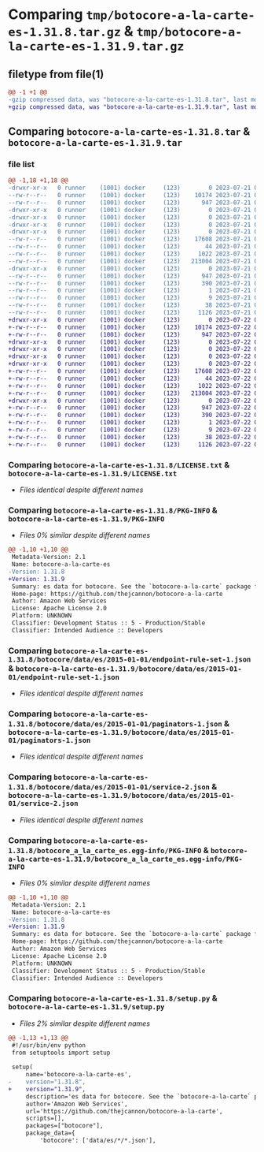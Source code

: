 # Comparing `tmp/botocore-a-la-carte-es-1.31.8.tar.gz` & `tmp/botocore-a-la-carte-es-1.31.9.tar.gz`

## filetype from file(1)

```diff
@@ -1 +1 @@
-gzip compressed data, was "botocore-a-la-carte-es-1.31.8.tar", last modified: Fri Jul 21 01:21:31 2023, max compression
+gzip compressed data, was "botocore-a-la-carte-es-1.31.9.tar", last modified: Sat Jul 22 01:20:34 2023, max compression
```

## Comparing `botocore-a-la-carte-es-1.31.8.tar` & `botocore-a-la-carte-es-1.31.9.tar`

### file list

```diff
@@ -1,18 +1,18 @@
-drwxr-xr-x   0 runner    (1001) docker     (123)        0 2023-07-21 01:21:31.879115 botocore-a-la-carte-es-1.31.8/
--rw-r--r--   0 runner    (1001) docker     (123)    10174 2023-07-21 01:21:31.000000 botocore-a-la-carte-es-1.31.8/LICENSE.txt
--rw-r--r--   0 runner    (1001) docker     (123)      947 2023-07-21 01:21:31.879115 botocore-a-la-carte-es-1.31.8/PKG-INFO
-drwxr-xr-x   0 runner    (1001) docker     (123)        0 2023-07-21 01:21:31.879115 botocore-a-la-carte-es-1.31.8/botocore/
-drwxr-xr-x   0 runner    (1001) docker     (123)        0 2023-07-21 01:21:31.879115 botocore-a-la-carte-es-1.31.8/botocore/data/
-drwxr-xr-x   0 runner    (1001) docker     (123)        0 2023-07-21 01:21:31.879115 botocore-a-la-carte-es-1.31.8/botocore/data/es/
-drwxr-xr-x   0 runner    (1001) docker     (123)        0 2023-07-21 01:21:31.879115 botocore-a-la-carte-es-1.31.8/botocore/data/es/2015-01-01/
--rw-r--r--   0 runner    (1001) docker     (123)    17608 2023-07-21 01:21:06.000000 botocore-a-la-carte-es-1.31.8/botocore/data/es/2015-01-01/endpoint-rule-set-1.json
--rw-r--r--   0 runner    (1001) docker     (123)       44 2023-07-21 01:21:06.000000 botocore-a-la-carte-es-1.31.8/botocore/data/es/2015-01-01/examples-1.json
--rw-r--r--   0 runner    (1001) docker     (123)     1022 2023-07-21 01:21:06.000000 botocore-a-la-carte-es-1.31.8/botocore/data/es/2015-01-01/paginators-1.json
--rw-r--r--   0 runner    (1001) docker     (123)   213004 2023-07-21 01:21:06.000000 botocore-a-la-carte-es-1.31.8/botocore/data/es/2015-01-01/service-2.json
-drwxr-xr-x   0 runner    (1001) docker     (123)        0 2023-07-21 01:21:31.879115 botocore-a-la-carte-es-1.31.8/botocore_a_la_carte_es.egg-info/
--rw-r--r--   0 runner    (1001) docker     (123)      947 2023-07-21 01:21:31.000000 botocore-a-la-carte-es-1.31.8/botocore_a_la_carte_es.egg-info/PKG-INFO
--rw-r--r--   0 runner    (1001) docker     (123)      390 2023-07-21 01:21:31.000000 botocore-a-la-carte-es-1.31.8/botocore_a_la_carte_es.egg-info/SOURCES.txt
--rw-r--r--   0 runner    (1001) docker     (123)        1 2023-07-21 01:21:31.000000 botocore-a-la-carte-es-1.31.8/botocore_a_la_carte_es.egg-info/dependency_links.txt
--rw-r--r--   0 runner    (1001) docker     (123)        9 2023-07-21 01:21:31.000000 botocore-a-la-carte-es-1.31.8/botocore_a_la_carte_es.egg-info/top_level.txt
--rw-r--r--   0 runner    (1001) docker     (123)       38 2023-07-21 01:21:31.879115 botocore-a-la-carte-es-1.31.8/setup.cfg
--rw-r--r--   0 runner    (1001) docker     (123)     1126 2023-07-21 01:21:31.000000 botocore-a-la-carte-es-1.31.8/setup.py
+drwxr-xr-x   0 runner    (1001) docker     (123)        0 2023-07-22 01:20:34.173061 botocore-a-la-carte-es-1.31.9/
+-rw-r--r--   0 runner    (1001) docker     (123)    10174 2023-07-22 01:20:33.000000 botocore-a-la-carte-es-1.31.9/LICENSE.txt
+-rw-r--r--   0 runner    (1001) docker     (123)      947 2023-07-22 01:20:34.173061 botocore-a-la-carte-es-1.31.9/PKG-INFO
+drwxr-xr-x   0 runner    (1001) docker     (123)        0 2023-07-22 01:20:34.173061 botocore-a-la-carte-es-1.31.9/botocore/
+drwxr-xr-x   0 runner    (1001) docker     (123)        0 2023-07-22 01:20:34.173061 botocore-a-la-carte-es-1.31.9/botocore/data/
+drwxr-xr-x   0 runner    (1001) docker     (123)        0 2023-07-22 01:20:34.173061 botocore-a-la-carte-es-1.31.9/botocore/data/es/
+drwxr-xr-x   0 runner    (1001) docker     (123)        0 2023-07-22 01:20:34.173061 botocore-a-la-carte-es-1.31.9/botocore/data/es/2015-01-01/
+-rw-r--r--   0 runner    (1001) docker     (123)    17608 2023-07-22 01:20:09.000000 botocore-a-la-carte-es-1.31.9/botocore/data/es/2015-01-01/endpoint-rule-set-1.json
+-rw-r--r--   0 runner    (1001) docker     (123)       44 2023-07-22 01:20:09.000000 botocore-a-la-carte-es-1.31.9/botocore/data/es/2015-01-01/examples-1.json
+-rw-r--r--   0 runner    (1001) docker     (123)     1022 2023-07-22 01:20:09.000000 botocore-a-la-carte-es-1.31.9/botocore/data/es/2015-01-01/paginators-1.json
+-rw-r--r--   0 runner    (1001) docker     (123)   213004 2023-07-22 01:20:09.000000 botocore-a-la-carte-es-1.31.9/botocore/data/es/2015-01-01/service-2.json
+drwxr-xr-x   0 runner    (1001) docker     (123)        0 2023-07-22 01:20:34.173061 botocore-a-la-carte-es-1.31.9/botocore_a_la_carte_es.egg-info/
+-rw-r--r--   0 runner    (1001) docker     (123)      947 2023-07-22 01:20:34.000000 botocore-a-la-carte-es-1.31.9/botocore_a_la_carte_es.egg-info/PKG-INFO
+-rw-r--r--   0 runner    (1001) docker     (123)      390 2023-07-22 01:20:34.000000 botocore-a-la-carte-es-1.31.9/botocore_a_la_carte_es.egg-info/SOURCES.txt
+-rw-r--r--   0 runner    (1001) docker     (123)        1 2023-07-22 01:20:34.000000 botocore-a-la-carte-es-1.31.9/botocore_a_la_carte_es.egg-info/dependency_links.txt
+-rw-r--r--   0 runner    (1001) docker     (123)        9 2023-07-22 01:20:34.000000 botocore-a-la-carte-es-1.31.9/botocore_a_la_carte_es.egg-info/top_level.txt
+-rw-r--r--   0 runner    (1001) docker     (123)       38 2023-07-22 01:20:34.173061 botocore-a-la-carte-es-1.31.9/setup.cfg
+-rw-r--r--   0 runner    (1001) docker     (123)     1126 2023-07-22 01:20:33.000000 botocore-a-la-carte-es-1.31.9/setup.py
```

### Comparing `botocore-a-la-carte-es-1.31.8/LICENSE.txt` & `botocore-a-la-carte-es-1.31.9/LICENSE.txt`

 * *Files identical despite different names*

### Comparing `botocore-a-la-carte-es-1.31.8/PKG-INFO` & `botocore-a-la-carte-es-1.31.9/PKG-INFO`

 * *Files 0% similar despite different names*

```diff
@@ -1,10 +1,10 @@
 Metadata-Version: 2.1
 Name: botocore-a-la-carte-es
-Version: 1.31.8
+Version: 1.31.9
 Summary: es data for botocore. See the `botocore-a-la-carte` package for more info.
 Home-page: https://github.com/thejcannon/botocore-a-la-carte
 Author: Amazon Web Services
 License: Apache License 2.0
 Platform: UNKNOWN
 Classifier: Development Status :: 5 - Production/Stable
 Classifier: Intended Audience :: Developers
```

### Comparing `botocore-a-la-carte-es-1.31.8/botocore/data/es/2015-01-01/endpoint-rule-set-1.json` & `botocore-a-la-carte-es-1.31.9/botocore/data/es/2015-01-01/endpoint-rule-set-1.json`

 * *Files identical despite different names*

### Comparing `botocore-a-la-carte-es-1.31.8/botocore/data/es/2015-01-01/paginators-1.json` & `botocore-a-la-carte-es-1.31.9/botocore/data/es/2015-01-01/paginators-1.json`

 * *Files identical despite different names*

### Comparing `botocore-a-la-carte-es-1.31.8/botocore/data/es/2015-01-01/service-2.json` & `botocore-a-la-carte-es-1.31.9/botocore/data/es/2015-01-01/service-2.json`

 * *Files identical despite different names*

### Comparing `botocore-a-la-carte-es-1.31.8/botocore_a_la_carte_es.egg-info/PKG-INFO` & `botocore-a-la-carte-es-1.31.9/botocore_a_la_carte_es.egg-info/PKG-INFO`

 * *Files 0% similar despite different names*

```diff
@@ -1,10 +1,10 @@
 Metadata-Version: 2.1
 Name: botocore-a-la-carte-es
-Version: 1.31.8
+Version: 1.31.9
 Summary: es data for botocore. See the `botocore-a-la-carte` package for more info.
 Home-page: https://github.com/thejcannon/botocore-a-la-carte
 Author: Amazon Web Services
 License: Apache License 2.0
 Platform: UNKNOWN
 Classifier: Development Status :: 5 - Production/Stable
 Classifier: Intended Audience :: Developers
```

### Comparing `botocore-a-la-carte-es-1.31.8/setup.py` & `botocore-a-la-carte-es-1.31.9/setup.py`

 * *Files 2% similar despite different names*

```diff
@@ -1,13 +1,13 @@
 #!/usr/bin/env python
 from setuptools import setup
 
 setup(
     name='botocore-a-la-carte-es',
-    version="1.31.8",
+    version="1.31.9",
     description='es data for botocore. See the `botocore-a-la-carte` package for more info.',
     author='Amazon Web Services',
     url='https://github.com/thejcannon/botocore-a-la-carte',
     scripts=[],
     packages=["botocore"],
     package_data={
         'botocore': ['data/es/*/*.json'],
```

